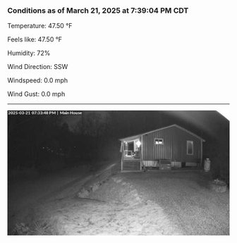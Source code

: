 ### Conditions as of March 21, 2025 at 7:39:04 PM CDT 

Temperature: 47.50 &deg;F

Feels like: 47.50 &deg;F

Humidity: 72%

Wind Direction: SSW

Windspeed: 0.0 mph

Wind Gust: 0.0 mph

---

<img src="./images/latest.jpeg"/>

